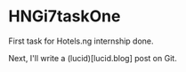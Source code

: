 # HNGi7taskOne

First task for Hotels.ng internship done.

Next, I'll write a (lucid)[lucid.blog] post on Git.
